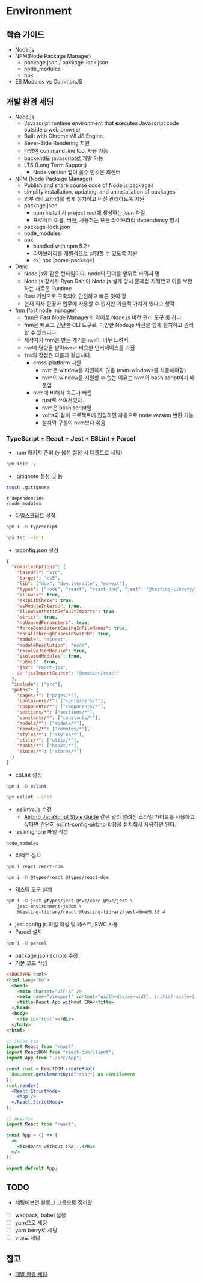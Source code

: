 # Environment

## 학습 가이드

* Node.js
* NPM(Node Package Manager)
  * package.json / package-lock.json
  * node\_modules
  * npx
* ES Modules vs CommonJS

## 개발 환경 세팅

* Node.js
  * Javascript runtime environment that executes Javascript code outside a web browser
  * Built with Chrome V8 JS Engine
  * Sever-Side Rendering 지원
  * 다양한 command line tool 사용 가능
  * backend도 javascript로 개발 가능
  * LTS (Long Term Support)
    * Node version 앞이 홀수 인것은 최신버
* NPM (Node Package Manager)
  * Publish and share course code of Node.js packages
  * simplify installation, updating, and uninstallation of packages
  * 외부 라이브러리를 쉽게 설치하고 버전 관리하도록 지원
  * package.json
    * npm install 시 project root에 생성하는 json 파일
    * 프로젝트 이름, 버전, 사용하는 모든 라이브러리 dependency 명시
  * package-lock.json
  * node\_modules
  * npx
    * bundled with npm 5.2+
    * 라이브러리를 개별적으로 실행할 수 있도록 지원
    * ex) npx \[some-package]
* Deno
  * Node.js와 같은 런타임이다. node의 단어를 앞뒤로 바꿔서 명
  * Node.js 창시자 Ryan Dahl이 Node.js 설계 당시 문제점 지적했고 이를 보완하는 새로운 Runtime
  * Rust 기반으로 구축되어 안전하고 빠른 것이 장
  * 현재 회사 환경과 업무에 사용할 수 없지만 기술적 가치가 있다고 생각
* fnm (fast node manager)
  * [fnm](https://github.com/Schniz/fnm)은 Fast Node Manager의 약어로 Node.js 버전 관리 도구 중 하나
  * fnm은 빠르고 간단한 CLI 도구로, 다양한 Node.js 버전을 쉽게 설치하고 관리할 수 있습니다.&#x20;
  * 제작자가 fnm을 만든 계기는 `nvm`이 너무 느려서.
  * `nvm`에 영향을 받아`nvm`과 비슷한 인터페이스를 가짐
  * `fnm`의 장점은 다음과 같습니다.&#x20;
    * cross-platform 지원
      * nvm은 window를 지원하지 않음 (nvm-windows를 사용해야함)
      * nvm이 window를 지원할 수 없는 이유는 nvm이 bash script이기 때문임
    * nvm에 비해서 속도가 빠름
      * rust로 쓰여져있다.
      * nvm은 bash script임
      * volta와 같이 프로젝트에 진입하면 자동으로 node version 변환 가능&#x20;
      * 설치와 구성이 nvm보다 쉬움

### TypeScript + React + Jest + ESLint + Parcel

* npm 패키지 준비 (y 옵션 설정 시 디폴트로 세팅)

```sh
npm init -y
```

* .gitignore 설정 및 등

```bash
touch .gitignore
```

```gitignore
# dependencies
/node_modules
```

* 타입스크립트 설정

```bash
npm i -D typescript

npx tsc --init
```

* tsconfig.json 설정

```json
{
  "compilerOptions": {
    "baseUrl": "src",
    "target": "es5",
    "lib": ["dom", "dom.iterable", "esnext"],
    "types": ["node", "react", "react-dom", "jest", "@testing-library/jest-dom"],
    "allowJs": true,
    "skipLibCheck": true,
    "esModuleInterop": true,
    "allowSyntheticDefaultImports": true,
    "strict": true,
    "noUnusedParameters": true,
    "forceConsistentCasingInFileNames": true,
    "noFallthroughCasesInSwitch": true,
    "module": "esnext",
    "moduleResolution": "node",
    "resolveJsonModule": true,
    "isolatedModules": true,
    "noEmit": true,
    "jsx": "react-jsx",
    // "jsxImportSource": "@emotion/react"
  },
  "include": ["src"],
  "paths": {
    "pages/*": ["pages/*"],
    "containers/*": ["containers/*"],
    "components/*": ["components/*"],
    "sections/*": ["sections/*"],
    "constants/*": ["constants/*"],
    "models/*": ["models/*"],
    "remotes/*": ["remotes/*"],
    "styles/*": ["styles/*"],
    "utils/*": ["utils/*"],
    "hooks/*": ["hooks/*"],
    "stores/*": ["stores/*"]
  }
}

```

* ESLint 설정

```bash
npm i -D eslint

npx eslint --init
```

* .eslintrc.js 수정
  * &#x20;[Airbnb JavaScript Style Guide](https://github.com/airbnb/javascript) 같은 널리 알려진 스타일 가이드를 사용하고 싶다면 간단히 [eslint-config-airbnb](https://www.npmjs.com/package/eslint-config-airbnb) 확장을 설치해서 사용하면 된다.
* .eslintignore 파일 작성

```ignore
node_modules
```

* 리액트 설치

```bash
npm i react react-dom

npm i -D @types/react @types/react-dom
```

* 테스팅 도구 설치

```bash
npm i -D jest @types/jest @swc/core @swc/jest \
    jest-environment-jsdom \
    @testing-library/react @testing-library/jest-dom@5.16.4
```

* jest.config.js 파일 작성 및 테스트, SWC 사용
* Parcel 설치

```bash
npm i -D parcel
```

* package.json scripts 수정
* 기본 코드 작성

```html
<!DOCTYPE html>
<html lang="ko">
  <head>
    <meta charset="UTF-8" />
    <meta name="viewport" content="width=device-width, initial-scale=1.0" />
    <title>React App without CRA</title>
  </head>
  <body>
    <div id="root"></div>
  </body>
</html>
```

```jsx
// index.tsx
import React from "react";
import ReactDOM from "react-dom/client";
import App from "./src/App";

const root = ReactDOM.createRoot(
  document.getElementById("root") as HTMLElement
);
root.render(
  <React.StrictMode>
    <App />
  </React.StrictMode>
);
```

```jsx
// App.tsx
import React from "react";

const App = () => (
  <>
    <h1>React without CRA...</h1>
  </>
);

export default App;
```

## TODO

* 세팅해보면 블로그 그룹으로 정리할

<!---->

* [ ] webpack, babel 설정
* [ ] yarn으로 세팅
* [ ] yarn berry로 세팅
* [ ] vite로 세팅

## 참고

* [개발 환경 세팅](https://github.com/ahastudio/til/blob/main/javascript/20181212-setup-javascript-project.md)

